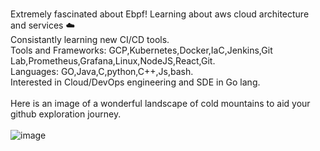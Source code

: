 \
Extremely fascinated about Ebpf!
Learning about aws cloud architecture and services ☁️ \
Consistantly learning new CI/CD tools. \
Tools and Frameworks: GCP,Kubernetes,Docker,IaC,Jenkins,Git Lab,Prometheus,Grafana,Linux,NodeJS,React,Git. \
Languages: GO,Java,C,python,C++,Js,bash. \
Interested in Cloud/DevOps engineering and SDE in Go lang. \
\
Here is an image of a wonderful landscape of cold mountains to aid your github exploration journey. \
\
![image](https://user-images.githubusercontent.com/83643646/211995141-3f522938-4f46-4d5a-bdd5-2ff3f9951385.png)


